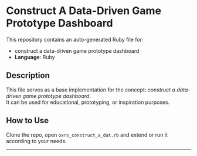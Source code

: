 # Construct A Data-Driven Game Prototype Dashboard

This repository contains an auto-generated Ruby file for:

- construct a data-driven game prototype dashboard
- **Language**: Ruby

## Description

This file serves as a base implementation for the concept: *construct a data-driven game prototype dashboard*.  
It can be used for educational, prototyping, or inspiration purposes.

## How to Use

Clone the repo, open `oxrs_construct_a_dat.rb` and extend or run it according to your needs.

---


